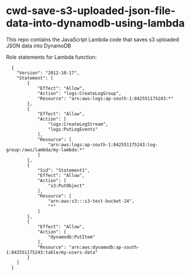 # cwd-save-s3-uploaded-json-file-data-into-dynamodb-using-lambda
This repo contains the JavaScript Lambda code that saves s3 uploaded JSON data into DynamoDB

Role statements for Lambda function:

```
  {
  	"Version": "2012-10-17",
  	"Statement": [
  		{
  			"Effect": "Allow",
  			"Action": "logs:CreateLogGroup",
  			"Resource": "arn:aws:logs:ap-south-1:842551175243:*"
  		},
  		{
  			"Effect": "Allow",
  			"Action": [
  				"logs:CreateLogStream",
  				"logs:PutLogEvents"
  			],
  			"Resource": [
  				"arn:aws:logs:ap-south-1:842551175243:log-group:/aws/lambda/my-lambda:*"
  			]
  		},
  		{
  			"Sid": "Statement1",
  			"Effect": "Allow",
  			"Action": [
  				"s3:PutObject"
  			],
  			"Resource": [
  				"arn:aws:s3:::s3-test-bucket-24",
  				"*"
  			]
  		},
  		{
  			"Effect": "Allow",
  			"Action": [
  				"dynamodb:PutItem"
  			],
  			"Resource": "arn:aws:dynamodb:ap-south-1:842551175243:table/my-users-data"
  		}
  	]
  }
```
